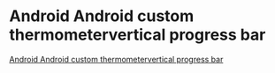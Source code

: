 # Android Android custom thermometervertical progress bar
[Android Android custom thermometervertical progress bar](https://aiwithcloud.com/2022/09/19/android_android_custom_thermometervertical_progress_bar/)